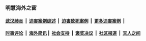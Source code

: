 
### 明慧海外之窗

####  [武汉肺炎](indexes/365.md?t=01152100) &nbsp;|&nbsp;  [迫害案例综述](indexes/328.md?t=01152100) &nbsp;|&nbsp; [迫害致死案例](indexes/277.md?t=01152100)  &nbsp;|&nbsp; [更多迫害案例](indexes/81.md?t=01152100)  &nbsp;|&nbsp; 
####  [时事评论](indexes/251.md?t=01152100) &nbsp;|&nbsp; [海外简讯](indexes/245.md?t=01152100)&nbsp;|&nbsp;  [社会支持](indexes/140.md?t=01152100) &nbsp;|&nbsp; [褒奖决议](indexes/282.md?t=01152100) &nbsp;|&nbsp; [社区报道](indexes/91.md?t=01152100)  &nbsp;|&nbsp; [天人之间](indexes/78.md?t=01152100) 

